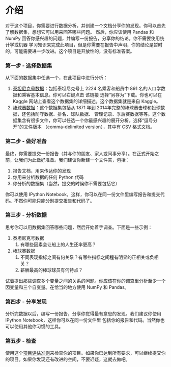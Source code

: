 # 介绍
对于这个项目，你需要进行数据分析，并创建一个文档分享你的发现。你可以首先了解数据集，想想它可以用来回答哪些问题。
然后，你应该使用 Pandas 和 NumPy 回答你感兴趣的问题，并编写一份报告，分享你的结论。你不需要使用统计学或机器
学习知识来完成此项目，但是你需要在报告中声明，你的结论是暂时的，可能需要进一步改进。这个项目是开放性的，没有标准答案。

### 第一步 - 选择数据集
从下面的数据集中任选一个，在此项目中进行分析：

1. [泰坦尼克号数据](https://github.com/ShiChJ/DAND-Basic-Materials/blob/master/P2/Project_Files/titanic-data.csv)：包括泰坦尼克号上 2224 名乘客和船员中 891 名的人口学数据和乘客基本信息。你可以右键点击 
  该链接 选择“另存为”下载。你也可以在 Kaggle 网站上查看这个数据集的详细描述。这个数据集就是来自 Kaggle。
2. [棒球赛数据](http://www.seanlahman.com/baseball-archive/statistics/)：这个数据集包括从 1871 年到 2014年完整的棒球赛击球和投球数据，还包括防守数据、排名、球队数据、
  管理记录、季后赛数据等等。这个数据集含有很多文件，你可以任选一个你最感兴趣的展开分析。选择“逗号分开”的文件版本
  （comma-delimited version），其中有 CSV 格式文档。

### 第二步 - 做好准备
最终，你需要提交一份报告（并与你的朋友、家人或同事分享）。在正式开始之前，让我们为此做好准备。我们建议你新建一个文件夹，包括：

1. 报告文档，用来传达你的发现
2. 你用来分析数据的任何 Python 代码
3. 你分析的数据集（当然，提交的时候你不需要包括它）

你可以使用 IPython Notebook，这样，你可以在同一份文件里编写报告和提交代码。不然你可能只能分别提交报告和代码了。

### 第三步 - 分析数据
思考你可以用数据集回答哪些问题，然后开始着手调查。下面是一些示例：

1. 泰坦尼克号数据
    1. 有哪些因素会让船上的人生还率更高？
2. 棒球赛数据
    1. 不同表现指标之间有何关系？有哪些指标之间程有明显的正相关或负相关？
    2. 薪酬最高的棒球球员有何特点？

试着提出那些调查多个变量之间的关系的问题。你应该在你的调查里分析至少一个因变量和三个自变量。在恰当的地方使用 NumPy 和 Pandas。

### 第四步 - 分享发现
分析完数据以后，编写一份报告，分享你觉得最有意思的发现。我们建议你使用 IPython Notebook，这样你可以在同一份文件里
包括你的报告和代码。当然你也可以使用其他你习惯的工具。

### 第五步 - 检查
使用这个[项目评估准则](https://review.udacity.com/#!/rubrics/306/view)来检查你的项目。如果你已达到所有要求，可以继续提交你的项目。如果你发现还有改进的空间，不要迟疑，这就去做吧。
